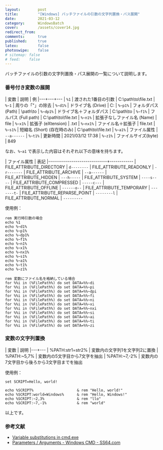 ```yaml
---
layout:        post
title:         "[Windows] バッチファイルの引数の文字列置換・パス展開"
date:          2021-03-12
category:      WindowsBatch
cover:         /assets/cover14.jpg
redirect_from:
comments:      true
published:     true
latex:         false
photoswipe:    false
# sitemap: false
# feed:    false
---
```


バッチファイルの引数の文字列置換・パス展開の一覧について説明します。

### 番号付き変数の展開

| 変数 | 説明 | 例
|---+---+---
| `%1` | 渡された1番目の引数 | C:\path\to\file.txt
| `%~1` | 周りの「"」の除去
| `%~d1%` | ドライブ名 (Drive) | C:
| `%~p1%` | フォルダパス (Path) | \path\to
| `%~dp1%` | ドライブ名＋フォルダパス | C:\path\to
| `%~f1%` | フルパス (Full path) | C:\path\to\file.txt
| `%~n1%` | 拡張子なしファイル名 (Name) | file
| `%~x1%` | 拡張子 (eXtension) | .txt
| `%~nx1%` | ファイル名＋拡張子 | file.txt
| `%~s1%` | 短縮名 (Short) (存在時のみ) | C:\path\to\file.txt
| `%~a1%` | ファイル属性 | `--a------`
| `%~t1%` | 更新時間 | 2021/03/12 17:38
| `%~z1%` | ファイルサイズ(byte) | 849

なお、`%~a1` で表示した内容はそれぞれ以下の意味を持ちます。

| ファイル属性                    | 表記
|------------------------------+------------
| FILE_ATTRIBUTE_DIRECTORY     | `d--------`
| FILE_ATTRIBUTE_READONLY      | `-r-------`
| FILE_ATTRIBUTE_ARCHIVE       | `--a------`
| FILE_ATTRIBUTE_HIDDEN        | `---h-----`
| FILE_ATTRIBUTE_SYSTEM        | `----s----`
| FILE_ATTRIBUTE_COMPRESSED    | `-----c---`
| FILE_ATTRIBUTE_OFFLINE       | `------o--`
| FILE_ATTRIBUTE_TEMPORARY     | `-------t-`
| FILE_ATTRIBUTE_REPARSE_POINT | `--------l`
| FILE_ATTRIBUTE_NORMAL        | `---------`


使用例：

```batch
rem 実行時引数の場合
echo %1
echo %~d1%
echo %~p1%
echo %~dp1%
echo %~f1%
echo %~n1%
echo %~x1%
echo %~nx1%
echo %~s1%
echo %~a1%
echo %~t1%
echo %~z1%

rem 変数にファイル名を格納している場合
for %%i in (%FilePath%) do set DATA=%%~di
for %%i in (%FilePath%) do set DATA=%%~pi
for %%i in (%FilePath%) do set DATA=%%~dpi
for %%i in (%FilePath%) do set DATA=%%~fi
for %%i in (%FilePath%) do set DATA=%%~ni
for %%i in (%FilePath%) do set DATA=%%~xi
for %%i in (%FilePath%) do set DATA=%%~nxi
for %%i in (%FilePath%) do set DATA=%%~si
for %%i in (%FilePath%) do set DATA=%%~ai
for %%i in (%FilePath%) do set DATA=%%~ti
for %%i in (%FilePath%) do set DATA=%%~zi
```

### 変数の文字列置換

| 変数 | 説明
|---+---
| %PATH:str1=str2% | 変数内の文字列1を文字列2に置換
| %PATH:~5,7% | 変数内の5文字目から7文字を抽出
| %PATH:~7,-2% | 変数内の7文字目から後ろから3文字目までを抽出

使用例：

```batch
set SCRIPT=Hello, world!

echo %SCRIPT%                    & rem "Hello, world!"
echo %SCRIPT:world=Windows%      & rem "Hello, Windows!"
echo %SCRIPT:~2,3%               & rem "llo"
echo %SCRIPT:~7,-1%              & rem "world"
```

以上です。

### 参考文献

- [Variable substitutions in cmd.exe](http://cplusplus.bordoon.com/cmd_exe_variables.html)
- [Parameters / Arguments - Windows CMD - SS64.com](https://ss64.com/nt/syntax-args.html)
